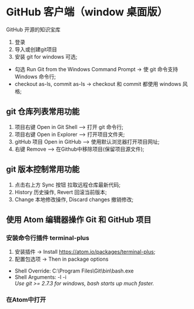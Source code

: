 # GitHub 客户端（window 桌面版）
GitHub 开源的知识宝库
1. 登录
2. 导入或创建git项目
3. 安装 git for windows 可选;
  * 勾选 Run Git from the Windows Command Prompt -> 使 git 命令支持 Windows 命令行;
  * checkout as-ls, commit as-ls -> checkout 和 commit 都使用 windows 风格;
## git 仓库列表常用功能
1. 项目右键 Open in Git Shell --> 打开 git 命令行;
2. 项目右键 Open in Explorer --> 打开项目文件夹;
3. gitHub 项目 Open in GitHub --> 使用默认浏览器打开项目网址;
4. 右键 Remove --> 在Github中移除项目(保留项目源文件);

## git 版本控制常用功能
1. 点击右上方 Sync 按钮 拉取远程仓库最新代码;
2. History 历史操作, Revert 回滚当前版本;
3. Change 本地修改操作, Discard changes 撤销修改;

## 使用 Atom 编辑器操作 Git 和 GitHub 项目

### 安装命令行插件 terminal-plus
1. 安装插件 -> Install https://atom.io/packages/terminal-plus;
2. 配置包选项 -> Then in package options
  * Shell Override: C:\Program Files\Git\bin\bash.exe
  * Shell Arguments: -l -i  
*Use git >= 2.7.3 for windows, bash starts up much faster.*

### 在Atom中打开
